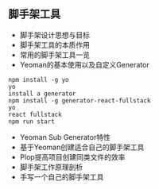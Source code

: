 ## 脚手架工具
- 脚手架设计思想与目标
- 脚手架工具的本质作用
- 常用的脚手架工具一览
- Yeoman的基本使用以及自定义Generator
```
npm install -g yo
yo
install a generator
npm install -g generator-react-fullstack
yo
react fullstack
npm run start
```
- Yeoman Sub Generator特性
- 基于Yeoman创建适合自己的脚手架工具
- Plop提高项目创建同类文件的效率
- 脚手架工作原理剖析
- 手写一个自己的脚手架工具